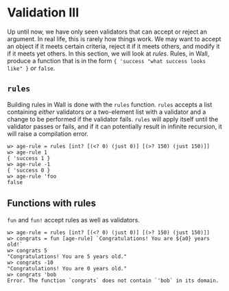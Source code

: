 # Validation III

Up until now, we have only seen validators that can accept or reject an argument.  In real life, this is rarely how things work.  We may want to accept an object if it meets certain criteria, reject it if it meets others, and modify it if it meets yet others.  In this section, we will look at *rules*. Rules, in Wall, produce a function that is in the form `{ 'success "what success looks like" }` *or* `false`.

## `rules`

Building rules in Wall is done with the `rules` function. `rules` accepts a list containing *either* validators *or* a two-element list with a validator and a change to be performed if the validator fails.  `rules` will apply itself until the validator passes or fails, and if it can potentially result in infinite recursion, it will raise a compilation error.

```
w> age-rule = rules [int? [(<? 0) (just 0)] [(>? 150) (just 150)]]
w> age-rule 1
{ 'success 1 }
w> age-rule -1
{ 'success 0 }
w> age-rule 'foo
false
```

## Functions with rules

`fun` and `fun!` accept rules as well as validators.

```
w> age-rule = rules [int? [(<? 0) (just 0)] [(>? 150) (just 150)]]
w> congrats = fun [age-rule] `Congratulations! You are ${a0} years old!`
w> congrats 5
"Congratulations! You are 5 years old."
w> congrats -10
"Congratulations! You are 0 years old."
w> congrats 'bob
Error. The function `congrats` does not contain `'bob` in its domain.
```